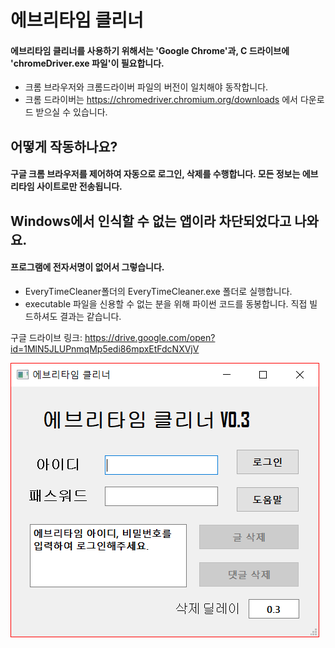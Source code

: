 ﻿에브리타임 클리너
======
  
#### 에브리타임 클리너를 사용하기 위해서는 'Google Chrome'과, C 드라이브에 'chromeDriver.exe 파일'이 필요합니다.
  
* 크롬 브라우저와 크롬드라이버 파일의 버전이 일치해야 동작합니다.
* 크롬 드라이버는 https://chromedriver.chromium.org/downloads 에서 다운로드 받으실 수 있습니다.

어떻게 작동하나요?
------
  
#### 구글 크롬 브라우저를 제어하여 자동으로 로그인, 삭제를 수행합니다. 모든 정보는 에브리타임 사이트로만 전송됩니다.

Windows에서 인식할 수 없는 앱이라 차단되었다고 나와요.
------
  
#### 프로그램에 전자서명이 없어서 그렇습니다.
  
* EveryTimeCleaner폴더의 EveryTimeCleaner.exe 폴더로 실행합니다. 
* executable 파일을 신용할 수 없는 분을 위해 파이썬 코드를 동봉합니다. 직접 빌드하셔도 결과는 같습니다.   
   
구글 드라이브 링크: https://drive.google.com/open?id=1MlN5JLUPnmqMp5edi86mpxEtFdcNXVjV
    
![EveryTimeGUI_Image](./EveryTimeGUI_Image.PNG)
